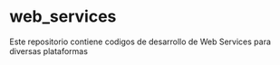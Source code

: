# web_services
Este repositorio contiene codigos de desarrollo de Web Services para diversas plataformas
